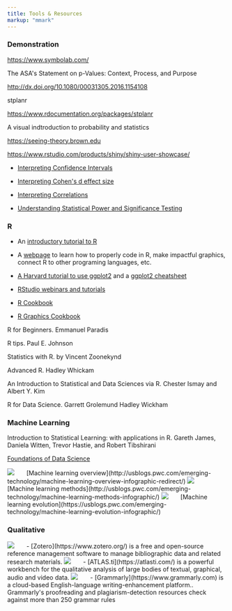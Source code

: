```yaml
---
title: Tools & Resources
markup: "mmark"
---
```



### Demonstration 

https://www.symbolab.com/

The ASA's Statement on p-Values: Context, Process, and Purpose

http://dx.doi.org/10.1080/00031305.2016.1154108

stplanr

https://www.rdocumentation.org/packages/stplanr

A visual indtroduction to probability and statistics

https://seeing-theory.brown.edu

https://www.rstudio.com/products/shiny/shiny-user-showcase/

- [Interpreting Confidence Intervals](http://rpsychologist.com/d3/CI/) 

- [Interpreting Cohen's d effect size](http://rpsychologist.com/d3/cohend/)

- [Interpreting Correlations](http://rpsychologist.com/d3/correlation/)

- [Understanding Statistical Power and Significance Testing](http://rpsychologist.com/d3/NHST/)


### R

- An  [introductory tutorial to R](https://www.computerworld.com/article/2497143/business-intelligence/business-intelligence-beginner-s-guide-to-r-introduction.html)

- A [webpage](http://adv-r.had.co.nz) to learn how to properly code in R, make impactful graphics, connect R to other programing languages, etc. 

- [A Harvard tutorial to use ggplot2](http://tutorials.iq.harvard.edu/R/Rgraphics/Rgraphics.html) and a [ggplot2 cheatsheet](https://www.rstudio.com/wp-content/uploads/2015/03/ggplot2-cheatsheet.pdf)

- [RStudio webinars and tutorials](https://www.rstudio.com/resources/webinars/)
- [R Cookbook](http://www.bagualu.net/wordpress/wp-content/uploads/2015/10/R_Cookbook.pdf)
- [R Graphics Cookbook ](http://omega.albany.edu:8008/R/R_Graphics_Cookbook.pdf)

R for Beginners. Emmanuel Paradis

R tips. Paul E. Johnson

Statistics with R. by Vincent Zoonekynd

Advanced R. Hadley Whickam

An Introduction to Statistical and Data Sciences via R. Chester Ismay and Albert Y. Kim

R for Data Science. Garrett Grolemund Hadley Wickham


### Machine Learning

Introduction to Statistical Learning: with applications in R. Gareth James, Daniela Witten, Trevor Hastie, and Robert Tibshirani

[Foundations of Data Science](https://www.cs.cornell.edu/jeh/book%20no%20so;utions%20March%202019.pdf)


<img src="https://usblogs.pwc.com/emerging-technology/wp-content/uploads/2017/05/machine-learning-overview-thumb.png" style="max-width:15%;min-width:40px;" >
[Machine learning overview](http://usblogs.pwc.com/emerging-technology/machine-learning-overview-infographic-redirect/)

<img src="https://usblogs.pwc.com/emerging-technology/wp-content/uploads/2017/05/machine-learning-methods-thumb.png" style="max-width:15%;min-width:40px;" >
[Machine learning methods](http://usblogs.pwc.com/emerging-technology/machine-learning-methods-infographic/)

<img src="https://usblogs.pwc.com/emerging-technology/wp-content/uploads/2017/05/machine-learning-evolution-thumb.png" style="max-width:15%;min-width:40px;" >
[Machine learning evolution](https://usblogs.pwc.com/emerging-technology/machine-learning-evolution-infographic/)


### Qualitative

<img src="https://www.zotero.org/static/images/bs4theme/zotero-logo.1519312231.svg" style="max-width:15%;min-width:40px;" >
- 
[Zotero](https://www.zotero.org/) is a free and open-source reference management software to manage bibliographic data and related research materials.


<img src="https://atlasti.com/assets/logo18_1.svg" style="max-width:15%;min-width:40px;" >
- 
[ATLAS.ti](https://atlasti.com/) is a powerful workbench for the qualitative analysis of large bodies of textual, graphical, audio and video data.

<img src="https://static.grammarly.com/assets/files/997ea3a3690bda688b2a6d7407bb5eb9/logo.svg" style="max-width:15%;min-width:40px;" >
- 
[Grammarly](https://www.grammarly.com) is a cloud-based English-language writing-enhancement platform.. Grammarly's proofreading and plagiarism-detection resources check against more than 250 grammar rules